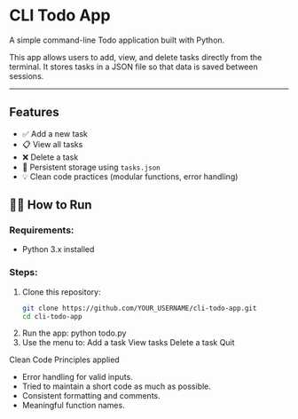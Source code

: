 # CLI Todo App

A simple command-line Todo application built with Python.

This app allows users to add, view, and delete tasks directly from the terminal. It stores tasks in a JSON file so that data is saved between sessions.

---

## Features

- ✅ Add a new task
- 📋 View all tasks
- ❌ Delete a task
- 💾 Persistent storage using `tasks.json`
- 💡 Clean code practices (modular functions, error handling)


## 🧑‍💻 How to Run

### Requirements:
- Python 3.x installed

### Steps:
1. Clone this repository:
   ```bash
   git clone https://github.com/YOUR_USERNAME/cli-todo-app.git
   cd cli-todo-app
2. Run the app:
    python todo.py
3. Use the menu to:
      Add a task
      View tasks
      Delete a task
      Quit

Clean Code Principles applied
- Error handling for valid inputs.
- Tried to maintain a short code as much as possible.
- Consistent formatting and comments.
- Meaningful function names.

